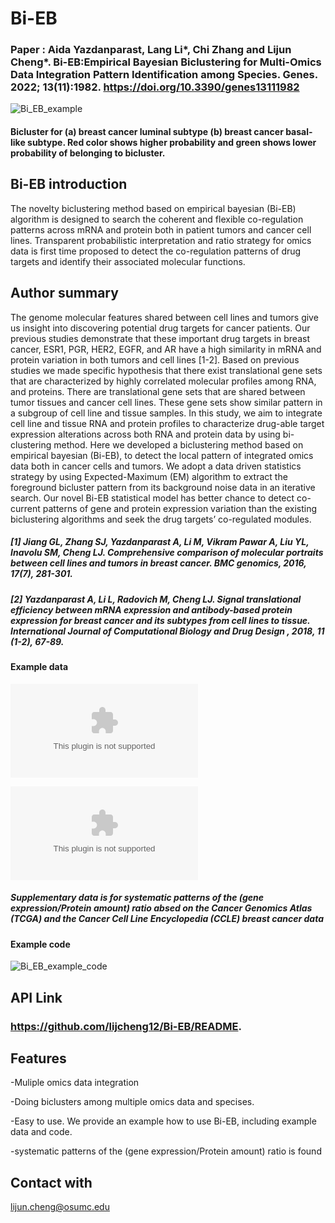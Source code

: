 # Bi-EB
### Paper : Aida Yazdanparast, Lang Li*, Chi Zhang and Lijun Cheng*. Bi-EB:Empirical Bayesian Biclustering for Multi-Omics Data Integration Pattern Identification among Species. Genes. 2022; 13(11):1982. https://doi.org/10.3390/genes13111982

<p>

![Bi_EB_example](https://user-images.githubusercontent.com/53017373/126046429-469fb8d6-1504-42d8-8dc9-fd3451db268c.png)

#### Bicluster for (a) breast cancer luminal subtype (b) breast cancer basal-like subtype. Red color shows higher probability and green shows lower probability of belonging to bicluster. 


## Bi-EB introduction
The novelty biclustering method based on empirical bayesian (Bi-EB) algorithm is designed to search the coherent and flexible co-regulation patterns across mRNA and protein both in patient tumors and cancer cell lines. Transparent probabilistic interpretation and ratio strategy for omics data is first time proposed to detect the co-regulation patterns of drug targets and identify their associated molecular functions. 

## Author summary
The genome molecular features shared between cell lines and tumors give us insight into discovering potential drug targets for cancer patients. Our previous studies demonstrate that these important drug targets in breast cancer, ESR1, PGR, HER2, EGFR, and AR have a high similarity in mRNA and protein variation in both tumors and cell lines [1-2]. Based on previous studies we made specific hypothesis that there exist translational gene sets that are characterized by highly correlated molecular profiles among RNA, and proteins. There are translational gene sets that are shared between tumor tissues and cancer cell lines. These gene sets show similar pattern in a subgroup of cell line and tissue samples. In this study, we aim to integrate cell line and tissue RNA and protein profiles to characterize drug-able target expression alterations across both RNA and protein data by using bi-clustering method. Here we developed a biclustering method based on empirical bayesian (Bi-EB), to detect the local pattern of integrated omics data both in cancer cells and tumors. We adopt a data driven statistics strategy by using Expected-Maximum (EM) algorithm to extract the foreground bicluster pattern from its background noise data in an iterative search. Our novel Bi-EB statistical model has better chance to detect co-current patterns of gene and protein expression variation than the existing biclustering algorithms and seek the drug targets’ co-regulated modules.  
##### [1] Jiang GL, Zhang SJ, Yazdanparast A, Li M, Vikram Pawar A, Liu YL, Inavolu SM, Cheng LJ. Comprehensive comparison of molecular portraits between cell lines and tumors in breast cancer. BMC genomics, 2016, 17(7), 281-301. <p>
##### [2] Yazdanparast A, Li L, Radovich M, Cheng LJ. Signal translational efficiency between mRNA expression and antibody-based protein expression for breast cancer and its subtypes from cell lines to tissue. International Journal of Computational Biology and Drug Design , 2018, 11 (1-2), 67-89.
  
#### Example data
![Bi_EB_example_data](https://github.com/lijcheng12/Bi-EB/blob/main/Example%20data%20for%20Bi-EB.xlsx) <p>
![Bi_EB_synthetic_data](https://github.com/lijcheng12/Bi-EB/blob/main/Supplementary%20File%20S9_synthetic_data.xlsx) <p>
##### Supplementary data is for systematic patterns of the (gene expression/Protein amount) ratio absed on the Cancer Genomics Atlas (TCGA) and the Cancer Cell Line Encyclopedia (CCLE) breast cancer data 
  
#### Example code
![Bi_EB_example_code](https://github.com/lijcheng12/Bi-EB/blob/main/Bi-EB_Example.R)



## API Link
### https://github.com/lijcheng12/Bi-EB/README.

## Features
-Muliple omics data integration <p>
-Doing biclusters among multiple omics data and specises.<p>
-Easy to use. We provide an example how to use Bi-EB, including example data and code.<p>
-systematic patterns of the (gene expression/Protein amount) ratio is found 

## Contact with

lijun.cheng@osumc.edu

